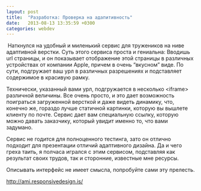 ```yaml
---
layout: post
title:  "Разработка: Проверка на адапитивность"
date:   2013-08-13 13:35:59 +0300
categories: webdev
---
```

<p> <span>Наткнулся на удобный и миленький сервис для тружеников на ниве адаптивной верстки. Суть этого сервиса проста и гениальна: Вводишь url страницы, и он показывает отображение этой страницы в различных устройствах от компании Apple, причем в очень “вкусном” виде. По сути, подгружает ваш урл в различных разрешениях и подставляет содержимое в красивую рамку.</span></p>
<p>Технически, указанный вами урл, подгружается в несколько &lt;iframe&gt; различной величины. Все очень просто, и это дает возможность поиграться загруженной версткой и даже видеть динамику, что, конечно же, гораздо лучше статичной картинки, которую вы вышлете клиенту по почте. Сервис дает вам специальную ссылку, которую можно давать заказчику, который увидит именно то, что вами задумано.</p>
<p>Сервис не годится для полноценного тестинга, зато он отлично подходит для презентации отличий адаптивного дизайна. Да и чего греха таить, я полчаса игрался с этим сервисом, подставляя как результат своих трудов, так и сторонние, известные мне ресурсы.</p>
<p>Описывать интерфейс не имеет смысла, попробуйте сами эту прелесть.</p>
<p><a href="http://ami.responsivedesign.is/" target="_blank">http://ami.responsivedesign.is/</a></p>
